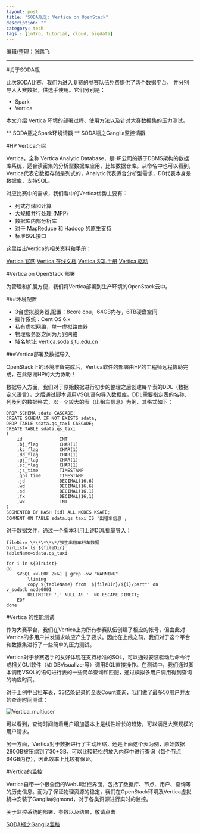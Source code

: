 ```yaml
---
layout: post
title: "SODA瓶之: Vertica on OpenStack"
description: ""
category: tech
tags : [intro, tutorial, cloud, bigdata]
---
```


编辑/整理：张鹏飞
- - -

#关于SODA瓶


此次SODA比赛，我们为进入复赛的参赛队伍免费提供了两个数据平台，
并分别导入大赛数据，供选手使用。它们分别是：

+ Spark
+ Vertica

本文介绍 Vertica 环境的部署过程、使用方法以及针对大赛数据集的压力测试。

** SODA瓶之Spark环境请戳
** SODA瓶之Ganglia监控请戳

#HP Vertica介绍


Vertica，全称 Vertica Analytic Database，是HP公司的基于DBMS架构的数据库系统，适合读密集的分析型数据库应用，比如数据仓库。从命名中也可以看到，Vertica代表它数据存储是列式的，Analytic代表适合分析型需求，DB代表本身是数据库，支持SQL。

对应比赛中的需求，我们看中的Vertica优势主要有：

* 列式存储和计算
* 大规模并行处理 (MPP)
* 数据库内部分析库
* 对于 MapReduce 和 Hadoop 的原生支持
* 标准SQL接口

这里给出Vertica的相关资料和手册：

[Vertica 官网](https://www.vertica.com/)
[Vertica 在线文档](http://my.vertica.com/docs/7.1.x/HTML/index.htm)
[Vertica SQL手册](http://my.vertica.com/docs/7.1.x/PDF/HP_Vertica_7.1.x_SQL_Reference_Manual.pdf)
[Vertica 驱动](http://www.vertica.com/resources/vertica-client-drivers/)

#Vertica on OpenStack 部署

为管理和扩展方便，我们将Vertica部署到生产环境的OpenStack云中。

###环境配置

* 3台虚拟服务器,配置：8core cpu，64GB内存，6TB硬盘空间
* 操作系统：Cent OS 6.x
* 私有虚拟网络，单一虚拟路由器
* 物理服务器之间为万兆网络
* 域名地址: vertica.soda.sjtu.edu.cn 

###Vertica部署及数据导入

OpenStack上的环境准备完成后，Vertica软件的部署由HP的工程师远程协助完成，在此感谢HP的大力协助！

数据导入方面，我们对于原始数据进行初步的整理之后创建每个表的DDL（数据定义语言），之后通过脚本调用VSQL语句导入数据库。DDL需要指定表的名称、列及列的数据格式，以一个较大的表（出租车信息）为例，其格式如下：

    DROP SCHEMA sdata CASCADE;
    CREATE SCHEMA IF NOT EXISTS sdata; 
    DROP TABLE sdata.qs_taxi CASCADE;  
    CREATE TABLE sdata.qs_taxi
    (
        id              INT 
        ,bj_flag        CHAR(1)       
        ,kc_flag        CHAR(1)          
        ,dd_flag        CHAR(1)             
        ,gj_flag        CHAR(1)             
        ,sc_flag        CHAR(1)             
        ,js_time        TIMESTAMP           
        ,gps_time       TIMESTAMP           
        ,jd             DECIMAL(16,6)       
        ,wd             DECIMAL(16,6)       
        ,sd             DECIMAL(16,1)       
        ,fx             DECIMAL(16,1)       
        ,wx             INT                 
    )
    SEGMENTED BY HASH (id) ALL NODES KSAFE;                          
    COMMENT ON TABLE sdata.qs_taxi IS '出租车信息'; 

对于数据文件，通过一个脚本利用上述DDL批量导入：

    fileDir= \*\*\*\*\*/强生出租车行车数据
    DirList=`ls ${fileDir}`
    tableName=sdata.qs_taxi

    for i in ${DirList}
    do
        $VSQL <<-EOF 2>&1 | grep -vw "WARNING"  
            \timing
            copy ${tableName} from '${fileDir}/${i}/part*' on v_sodadb_node0001
            DELIMITER ',' NULL AS '' NO ESCAPE DIRECT;
        EOF
    done


#Vertica 的性能测试

作为大赛平台，我们在Vertica上为所有参赛队伍创建了相应的帐号，但由此对Vertica的多用户并发请求响应产生了要求。因此在上线之前，我们对于这个平台和数据集进行了一些简单的压力测试。

Vertica对于参赛选手的友好体现在支持标准的SQL，可以通过安装驱动后命令行或相关GUI软件（如 DBVisualizer等）调用SQL直接操作。在测试中，我们通过脚本调用VSQL的语句进行表的一些简单查询和匹配，通过模拟多用户调用得到查询的响应时间。

对于上例中出租车表，33亿条记录的全表Count查询，我们做了最多50用户并发的查询时间测试：

![Vertica_multiuser](https://help.github.com/assets/help/footer-logo-56d3698f3654d6403360623c353d37ea.png "GitHub,Social Coding")

可以看到，查询时间随着用户增加基本上是线性增长的趋势，可以满足大赛规模的用户请求。

另一方面，Vertica对于数据进行了主动压缩，还是上面这个表为例，原始数据280GB被压缩到了30+GB，可以比较轻松的放入内存中进行查询（每个节点64GB内存），因此效率上比较有保证。

#Vertica的监控

Vertica自带一个很全面的WebUI监控界面，包括了数据库、节点、用户、查询等的历史信息。而为了保证物理资源的稳定，我们在OpenStack环境及Vertica虚拟机中安装了Ganglia的gmond，对于各类资源进行实时的监控。

关于监控系统的部署、参数以及结果，敬请点击

[SODA瓶之Ganglia监控]()












